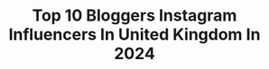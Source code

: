 ---
title: Top 10 Bloggers Instagram Influencers In United Kingdom In 2024
description: >-
  Find top bloggers Instagram influencers in United Kingdom in 2024. Most popular hashtags: #greece #visitengland #londonlife.
platform: Instagram
hits: 997
text_top: See the best Instagram accounts on inBeat.
text_bottom: Our search engine has 997 Instagram influencers like this in United Kingdom for you to collaborate.
profiles:
  - username: "sali_mamutchadze"
    fullname: >-
      SALI | Content Creator
    bio: >-
      Travel & Lifestyle Blogger London based 💌 salimamutchadze@outlook.com
    location: "United Kingdom"
    followers: 131483
    engagement: 462
    commentsToLikes: 0.046975
    id: ck5qd7toou8np0i11mzpwud53
    verified: false
    hashtags: "#traveltips, #placestovisitinlondon, #londonview, #londonspots"
  - username: "doylediary"
    fullname: >-
      Laura Doyle | Fashion inspo
    bio: >-
      🔆 I share what I wear 📍London / Essex based fashion blogger 📧 thedoylediary@gmail.com
    location: "United Kingdom"
    followers: 30090
    engagement: 506
    commentsToLikes: 0.082208
    id: ckx1ijoebzk7d0j23qrsip7uq
    verified: false
    hashtags: "#casualstyles, #outfitinspirations, #springfashion2023, #colourfulstyle"
  - username: "noriaambrose"
    fullname: >-
      Noria
    bio: >-
      ♡ Living life & capturing moments along the way 🕊 ♡ Places + fashion + food + everyday life ♡ London Blogger 💫Collabs: contactnoriaa@gmail.com 📍London
    location: "United Kingdom"
    followers: 11557
    engagement: 548
    commentsToLikes: 0.112109
    id: cky124yrceu9p0j23mqaimc66
    verified: false
    hashtags: "#ad"
  - username: "pocketwanderings"
    fullname: >-
      Jessie Moore
    bio: >-
      💃🏻 Award-winning luxury travel blogger 🧳 Follow for travel tips & inspiration 🇬🇧 London-based 📩 hello@pocketwanderings.com
    location: "United Kingdom"
    followers: 131336
    engagement: 551
    commentsToLikes: 0.004143
    id: ck6uh8n837nx60j717ostx5ne
    verified: false
    hashtags: "#englishcountryside, #visiteurope, #oman, #cottagecoreaesthetic"
  - username: "foodfattymarco"
    fullname: >-
      Marco - Food, Drinks & Travel
    bio: >-
      #London Blogger #Food, #Drinks, #Events, #Venues, and much more Featured on @timeoutlondon
    location: "United Kingdom"
    followers: 14988
    engagement: 485
    commentsToLikes: 0.061677
    id: ck5zk8dg8j0iy0i14x4bj7fz4
    verified: false
    hashtags: "#lifestyleblogger, #italianfood, #londonrestaurants, #cocktails"
  - username: "hannahewarner_"
    fullname: >-
      Hannah Warner
    bio: >-
      ♡ Mom Blogger ❁ Living in Orlando ♡ We love to travel, trying new food and drink and explore new places For PR/collabs: Louandhan@hotmail.com
    location: "United Kingdom"
    followers: 13031
    engagement: 498
    commentsToLikes: 0.039336
    id: cl8kgh9tf5or00i23jxs3zewh
    verified: false
    hashtags: "#orlandofamily, #orlandoblogger, #orlandomom, #familytime"
  - username: "doctor__blogger"
    fullname: >-
      𝐃𝐫․ 𝐒𝐡𝐞𝐫𝐢𝐧 𝐒𝐡𝐚𝐦𝐬 🇶🇦
    bio: >-
      شرين شمس🐾 MBBS 🩺 | Physician-Scientist 👩🏻‍⚕️ 📍Qatar 🇶🇦 Youtuber 🎥 : @ doctor blogger 📧: doctorblogger94@gmail.com Watch my story on my youtube👇🏻
    location: "United Kingdom"
    followers: 35871
    engagement: 621
    commentsToLikes: 0.014321
    id: ck15qtla84kuv0i19b0hzv5ew
    verified: false
    hashtags: "#qatarblog, #qatarbloggers, #qatarfashion, #doctorsofinstagram"
  - username: "hafymo"
    fullname: >-
      Hafsah
    bio: >-
      Style Blogger | Entrepreneur Co-host @thettnlpod @eloracollection Read my latest blog post↙️
    location: "United Kingdom"
    followers: 66148
    engagement: 882
    commentsToLikes: 0.018584
    id: ck5hdo1aqogk50i118qd081be
    verified: false
    hashtags: "#sponsored, #kennethcole, #foreverhm"
  - username: "elsie_and_mummy"
    fullname: >-
      4 year old Elsie and Mummy Ruth -📍Newcastle 🇬🇧
    bio: >-
      North East Blogger ✍️🥰 Family of 3 👨‍👩‍👧 Vegan Beauty & Food 💄🧁 Eco 🌱🌎 Fashion 👗💃 Home 🏡🥰 DM/email to collab. 💖💖💖 #northeastbloggers #ne1
    location: "United Kingdom"
    followers: 25686
    engagement: 481
    commentsToLikes: 0.150220
    id: clln36juxmb8u0j08u9c4r9jo
    verified: false
    hashtags: "#momreels, #offgrid, #familyreels, #offthegrid"
  - username: "fallfordiy"
    fullname: >-
      Francesca Stone
    bio: >-
      DIY YOUR DECOR - can’t buy it? DIY it! Decorating my small home with crafts & DIY! Award winning blogger Check out my latest book!👇
    location: "United Kingdom"
    followers: 98270
    engagement: 1631
    commentsToLikes: 0.059292
    id: ck5zuke3d2j290i14t06mfywg
    verified: false
    hashtags: "#likeabosch, #diyhomeprojects, #diyhomedecor, #livingroomdecor"
---